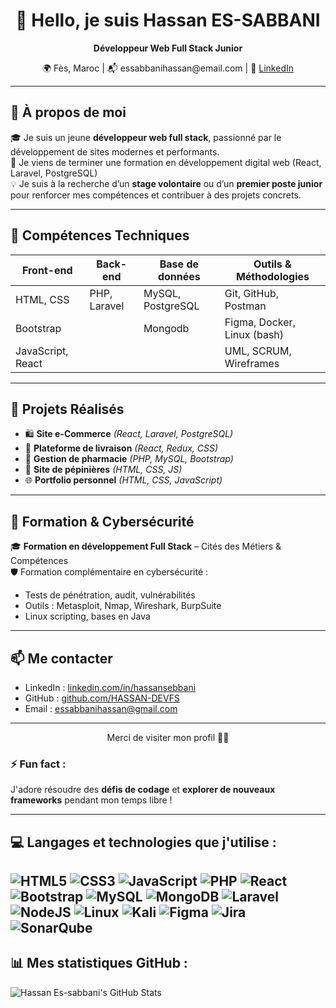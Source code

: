 <h1 align="center">👋 Hello, je suis Hassan ES-SABBANI</h1>

<p align="center">
  <strong>Développeur Web Full Stack Junior</strong>  
</p>
<p align="center">
  🌍 Fès, Maroc | 📬 essabbanihassan@email.com | 🔗 <a href="https://www.linkedin.com/in/hassansebbani/">LinkedIn</a>
</p>

---

## 🚀 À propos de moi

🎓 Je suis un jeune **développeur web full stack**, passionné par le développement de sites modernes et performants.  
🎯 Je viens de terminer une formation en développement digital web (React, Laravel, PostgreSQL)  
💡 Je suis à la recherche d’un **stage volontaire** ou d’un **premier poste junior** pour renforcer mes compétences et contribuer à des projets concrets.

---

## 💼 Compétences Techniques

| Front-end     | Back-end       | Base de données   | Outils & Méthodologies      |
|---------------|----------------|-------------------|-----------------------------|
| HTML, CSS     | PHP, Laravel   | MySQL, PostgreSQL | Git, GitHub, Postman        |
| Bootstrap     |                | Mongodb           | Figma, Docker, Linux (bash) |
| JavaScript, React |            |                   | UML, SCRUM, Wireframes      |

---

## 📂 Projets Réalisés

- 🛍️ **Site e-Commerce** *(React, Laravel, PostgreSQL)*  
- 🚚 **Plateforme de livraison** *(React, Redux, CSS)*  
- 🏥 **Gestion de pharmacie** *(PHP, MySQL, Bootstrap)*  
- 🌿 **Site de pépinières** *(HTML, CSS, JS)*  
- 🌐 **Portfolio personnel** *(HTML, CSS, JavaScript)*

---

## 🔐 Formation & Cybersécurité

🎓 **Formation en développement Full Stack** – Cités des Métiers & Compétences  
🛡️ Formation complémentaire en cybersécurité :  
- Tests de pénétration, audit, vulnérabilités  
- Outils : Metasploit, Nmap, Wireshark, BurpSuite  
- Linux scripting, bases en Java

---

## 📫 Me contacter

- LinkedIn : [linkedin.com/in/hassansebbani](https://linkedin.com/in/hassansebbani)
- GitHub : [github.com/HASSAN-DEVFS](https://github.com/HASSAN-DEVFS)
- Email : [essabbanihassan@gmail.com](mailto:essabbanihassan@gmail.com)

---

<p align="center">
  Merci de visiter mon profil 👨‍💻  
</p>



### ⚡ **Fun fact** :
J'adore résoudre des **défis de codage** et **explorer de nouveaux frameworks** pendant mon temps libre !

---

## 💻 **Langages et technologies** que j'utilise :
![HTML5](https://img.shields.io/badge/html5-%23E34F26.svg?style=for-the-badge&logo=html5&logoColor=white) 
![CSS3](https://img.shields.io/badge/css3-%231572B6.svg?style=for-the-badge&logo=css3&logoColor=white)
![JavaScript](https://img.shields.io/badge/javascript-%23323330.svg?style=for-the-badge&logo=javascript&logoColor=%23F7DF1E)
![PHP](https://img.shields.io/badge/php-%23777BB4.svg?style=for-the-badge&logo=php&logoColor=white)
![React](https://img.shields.io/badge/react-%2320232a.svg?style=for-the-badge&logo=react&logoColor=%2361DAFB)
![Bootstrap](https://img.shields.io/badge/bootstrap-%238511FA.svg?style=for-the-badge&logo=bootstrap&logoColor=white)
![MySQL](https://img.shields.io/badge/mysql-4479A1.svg?style=for-the-badge&logo=mysql&logoColor=white)
![MongoDB](https://img.shields.io/badge/MongoDB-%234ea94b.svg?style=for-the-badge&logo=mongodb&logoColor=white)
![Laravel](https://img.shields.io/badge/laravel-%23FF2D20.svg?style=for-the-badge&logo=laravel&logoColor=white)
![NodeJS](https://img.shields.io/badge/node.js-6DA55F?style=for-the-badge&logo=node.js&logoColor=white)
![Linux](https://img.shields.io/badge/Linux-FCC624?style=for-the-badge&logo=linux&logoColor=black)
![Kali](https://img.shields.io/badge/Kali-268BEE?style=for-the-badge&logo=kalilinux&logoColor=white)
![Figma](https://img.shields.io/badge/figma-%23F24E1E.svg?style=for-the-badge&logo=figma&logoColor=white)
![Jira](https://img.shields.io/badge/jira-%230A0FFF.svg?style=for-the-badge&logo=jira&logoColor=white)
![SonarQube](https://img.shields.io/badge/SonarQube-black?style=for-the-badge&logo=sonarqube&logoColor=4E9BCD)
---

## 📊 **Mes statistiques GitHub** :
![Hassan Es-sabbani's GitHub Stats](https://github-readme-stats.vercel.app/api?username=Hassan&show_icons=true&theme=transparent&hide=issues&hide_title=true)


